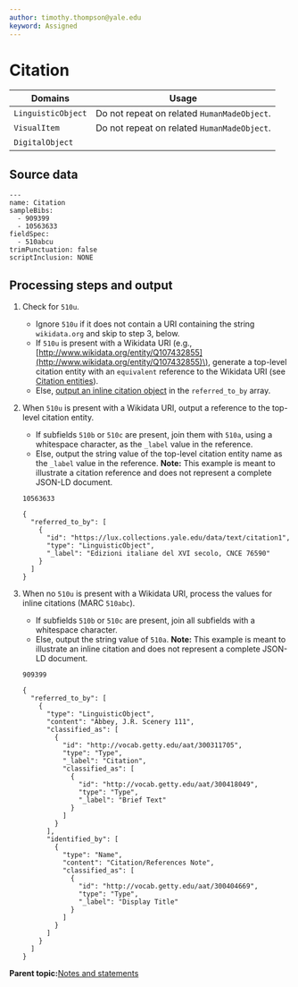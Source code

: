 ```yaml
---
author: timothy.thompson@yale.edu
keyword: Assigned
---
```


# Citation

|Domains|Usage|
|-------|-----|
|`LinguisticObject`|Do not repeat on related `HumanMadeObject`.|
|`VisualItem`|Do not repeat on related `HumanMadeObject`.|
|`DigitalObject`| |

## Source data

```
---
name: Citation
sampleBibs:
  - 909399
  - 10563633
fieldSpec:
  - 510abcu
trimPunctuation: false
scriptInclusion: NONE
```

## Processing steps and output

1.  Check for `510u`.

    -   Ignore `510u` if it does not contain a URI containing the string `wikidata.org` and skip to step 3, below.
    -   If `510u` is present with a Wikidata URI \(e.g., [http://www.wikidata.org/entity/Q107432855](http://www.wikidata.org/entity/Q107432855)\), generate a top-level citation entity with an `equivalent` reference to the Wikidata URI \(see [Citation entities](../citation_entities.md)\).
    -   Else, [output an inline citation object](#step_m53_cph_krb) in the `referred_to_by` array.
2.  When `510u` is present with a Wikidata URI, output a reference to the top-level citation entity.

    -   If subfields `510b` or `510c` are present, join them with `510a`, using a whitespace character, as the `_label` value in the reference.
    -   Else, output the string value of the top-level citation entity name as the `_label` value in the reference.
    **Note:** This example is meant to illustrate a citation reference and does not represent a complete JSON-LD document.

    `10563633`

    ```
    {
      "referred_to_by": [
        {
          "id": "https://lux.collections.yale.edu/data/text/citation1",
          "type": "LinguisticObject",
          "_label": "Edizioni italiane del XVI secolo, CNCE 76590"
        }
      ]
    }
    ```

3.  When no `510u` is present with a Wikidata URI, process the values for inline citations \(MARC `510abc`\).

    -   If subfields `510b` or `510c` are present, join all subfields with a whitespace character.
    -   Else, output the string value of `510a`.
    **Note:** This example is meant to illustrate an inline citation and does not represent a complete JSON-LD document.

    `909399`

    ```
    {
      "referred_to_by": [
        {
          "type": "LinguisticObject",
          "content": "Abbey, J.R. Scenery 111",
          "classified_as": [
            {
              "id": "http://vocab.getty.edu/aat/300311705",
              "type": "Type",
              "_label": "Citation",
              "classified_as": [
                {
                  "id": "http://vocab.getty.edu/aat/300418049",
                  "type": "Type",
                  "_label": "Brief Text"
                }
              ]
            }
          ],
          "identified_by": [
            {
              "type": "Name",
              "content": "Citation/References Note",
              "classified_as": [
                {
                  "id": "http://vocab.getty.edu/aat/300404669",
                  "type": "Type",
                  "_label": "Display Title"
                }
              ]
            }
          ]
        }
      ]
    }
    ```


**Parent topic:**[Notes and statements](../../concepts/notes_and_statements.md)

